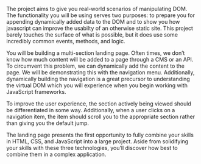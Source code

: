 The project aims to give you real-world scenarios of manipulating DOM. The functionality you will be using serves two purposes: to prepare you for appending dynamically added data to the DOM and to show you how javascript can improve the usabilty of an otherwise static site. This project barely touches the surface of what is possible, but it does use some incredibly common events, methods, and logic.

You will be building a multi-section landing page. Often times, we don’t know how much content will be added to a page through a CMS or an API. To circumvent this problem, we can dynamically add the content to the page. We will be demonstrating this with the navigation menu. Additionally, dynamically building the navigation is a great precursor to understanding the virtual DOM which you will experience when you begin working with JavaScript frameworks.

To improve the user experience, the section actively being viewed should be differentiated in some way. Additionally, when a user clicks on a navigation item, the item should scroll you to the appropriate section rather than giving you the default jump.

The landing page presents the first opportunity to fully combine your skills in HTML, CSS, and JavaScript into a large project. Aside from solidifying your skills with these three technologies, you’ll discover how best to combine them in a complex application.
